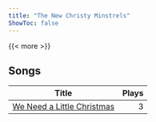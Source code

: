 ```yaml
---
title: "The New Christy Minstrels"
ShowToc: false
---
```


{{< more >}}

## Songs
Title | Plays 
----- | -----: 
[We Need a Little Christmas](/songs/we-need-a-little-christmas) | 3

